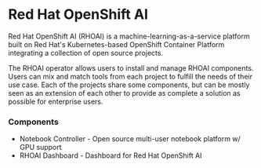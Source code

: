 # Red Hat OpenShift AI

Red Hat OpenShift AI (RHOAI) is a machine-learning-as-a-service
platform built on Red Hat's Kubernetes-based OpenShift Container Platform 
integrating a collection of open source projects.

The RHOAI operator allows users to install and manage RHOAI components.
Users can mix and match tools from each project to fulfill the needs of
their use case. Each of the projects share some components, but can be
mostly seen as an extension of each other to provide as complete a solution
as possible for enterprise users.

### Components

* Notebook Controller - Open source multi-user notebook platform w/ GPU support
* RHOAI Dashboard - Dashboard for Red Hat OpenShift AI
